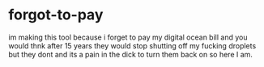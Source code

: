 # forgot-to-pay
im making this tool because i forget to pay my digital ocean bill and you would thnk after 15 years they would stop shutting off my fucking droplets but they dont and its a pain in the dick to turn them back on so here I am.
